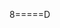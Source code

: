 8=====D
<!---
TibeeTheOnly/TibeeTheOnly is a ✨ special ✨ repository because its `README.md` (this file) appears on your GitHub profile.
You can click the Preview link to take a look at your changes.
--->
